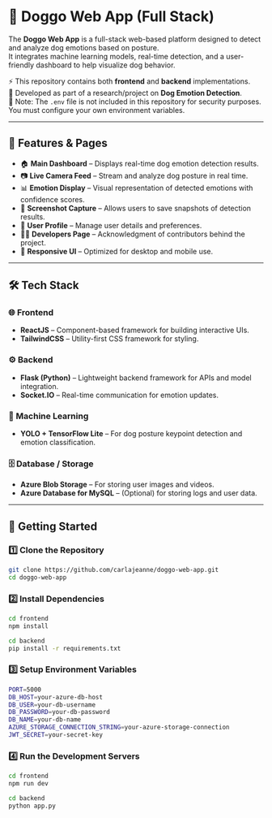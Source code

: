 # 🐶 Doggo Web App (Full Stack)  

The **Doggo Web App** is a full-stack web-based platform designed to detect and analyze dog emotions based on posture.  
It integrates machine learning models, real-time detection, and a user-friendly dashboard to help visualize dog behavior.  

⚡ This repository contains both **frontend** and **backend** implementations.  
📌 Developed as part of a research/project on **Dog Emotion Detection**.  
🔑 Note: The `.env` file is not included in this repository for security purposes. You must configure your own environment variables.  

---

## 📌 Features & Pages  

- 🏠 **Main Dashboard** – Displays real-time dog emotion detection results.  
- 📷 **Live Camera Feed** – Stream and analyze dog posture in real time.  
- 📊 **Emotion Display** – Visual representation of detected emotions with confidence scores.  
- 📸 **Screenshot Capture** – Allows users to save snapshots of detection results.  
- 👤 **User Profile** – Manage user details and preferences.  
- 👨‍💻 **Developers Page** – Acknowledgment of contributors behind the project.  
- 📱 **Responsive UI** – Optimized for desktop and mobile use.  

---

## 🛠️ Tech Stack  

### 🌐 Frontend  
- **ReactJS** – Component-based framework for building interactive UIs.  
- **TailwindCSS** – Utility-first CSS framework for styling.  

### ⚙️ Backend  
- **Flask (Python)** – Lightweight backend framework for APIs and model integration.  
- **Socket.IO** – Real-time communication for emotion updates.  

### 🤖 Machine Learning  
- **YOLO + TensorFlow Lite** – For dog posture keypoint detection and emotion classification.  

### 🗄️ Database / Storage  
- **Azure Blob Storage** – For storing user images and videos.  
- **Azure Database for MySQL** – (Optional) for storing logs and user data.  

---

## 🚀 Getting Started  

### 1️⃣ Clone the Repository  
```bash
git clone https://github.com/carlajeanne/doggo-web-app.git
cd doggo-web-app
```

### 2️⃣ Install Dependencies
```bash
cd frontend
npm install
```

```bash
cd backend
pip install -r requirements.txt
```

### 3️⃣ Setup Environment Variables
```bash
PORT=5000
DB_HOST=your-azure-db-host
DB_USER=your-db-username
DB_PASSWORD=your-db-password
DB_NAME=your-db-name
AZURE_STORAGE_CONNECTION_STRING=your-azure-storage-connection
JWT_SECRET=your-secret-key
```

### 4️⃣ Run the Development Servers
```bash
cd frontend
npm run dev
```

```bash
cd backend
python app.py
```
